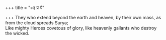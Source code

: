 +++
title = "०३ प्र ये"

+++
They who extend beyond the earth and heaven, by their own mass, as from the cloud spreads Surya;  
     Like mighty Heroes covetous of glory, like heavenly gallants who destroy the wicked.
